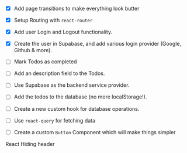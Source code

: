 - [x] Add page transitions to make everything look butter

- [x] Setup Routing with `react-router`

- [x] Add user Login and Logout functionality.

- [x] Create the user in Supabase, and add various login provider (Google, Github & more).

- [ ] Mark Todos as completed

- [ ] Add an description field to the Todos.

- [ ] Use Supabase as the backend service provider.

- [ ] Add the todos to the database (no more localStorage!).

- [ ] Create a new custom hook for database operations.

- [ ] Use `react-query` for fetching data

- [ ] Create a custom `Button` Component which will make things simpler

React Hiding header
